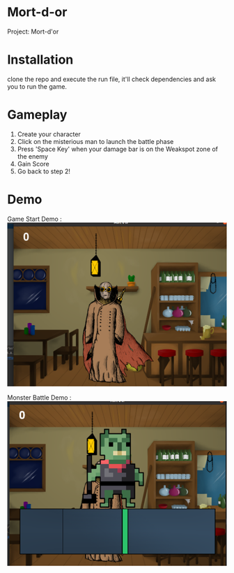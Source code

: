 # Mort-d-or
Project: Mort-d'or

# Installation
clone the repo and execute the run file, it'll check dependencies and ask you to run the game. <br>

# Gameplay
1. Create your character <br>
2. Click on the misterious man to launch the battle phase <br>
3. Press 'Space Key' when your damage bar is on the Weakspot zone of the enemy <br>
4. Gain Score <br>
5. Go back to step 2! <br>
  
# Demo
Game Start Demo : 
![Alt text](Demo/GameStart.png)

Monster Battle Demo :
![Alt text](Demo/MonsterFight.png)
